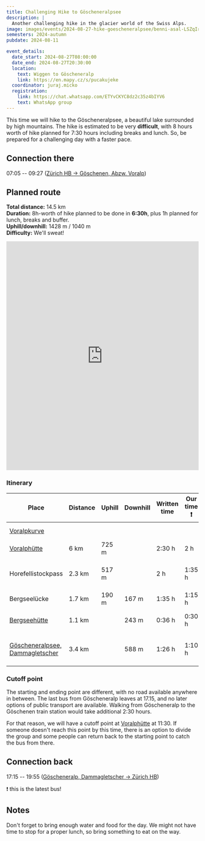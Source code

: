 ```yaml
---
title: Challenging Hike to Göscheneralpsee
description: |
  Another challenging hike in the glacier world of the Swiss Alps.
image: images/events/2024-08-27-hike-goescheneralpsee/benni-asal-LSZqIr7yuT4-unsplash.jpg
semesters: 2024-autumn
pubdate: 2024-08-11

event_details:
  date_start: 2024-08-27T08:00:00
  date_end: 2024-08-27T20:30:00
  location:
    text: Wiggen to Göscheneralp
    link: https://en.mapy.cz/s/pucakujeke
  coordinator: juraj.micko
  registration:
    link: https://chat.whatsapp.com/ETYvCKYC8dz2c35z4bIYV6
    text: WhatsApp group
---
```


This time we will hike to the Göscheneralpsee, a beautiful lake surrounded by high mountains. The hike is estimated to be very **difficult**, with 8 hours worth of hike planned for 7:30 hours including breaks and lunch. So, be prepared for a challenging day with a faster pace.

<!--more-->

## Connection there

07:05 -- 09:27 ([Zürich HB → Göschenen, Abzw. Voralp](https://www.sbb.ch/en?date=%222024-08-27%22&moment=%22DEPARTURE%22&p_cursor=%22M3xPQnxNVMK1MTTCtTM3OTIwNcK1Mzc5MjA1wrUzNzkzNDfCtTM3OTM0N8K1MMK1MMK1MTY1wrUzNzkxNzjCtTHCtTDCtTLCtTDCtTDCtS0yMTQ3NDgzNjQ4wrUxwrUyfFBESMK1ZGQ4ZjNhNjdjYzI2ZDEyMzI1ZDliMzE2ZWZjZGRmNTB8UkTCtTI3MDgyMDI0fFJUwrU3MzgwMHxVU8K1MHxSU8K1SU5JVA%3D%3D%22&selected_trip=1&stops=%5B%7B%22value%22%3A%228503000%22%2C%22type%22%3A%22ID%22%2C%22label%22%3A%22Z%C3%BCrich%20HB%22%7D%2C%7B%22value%22%3A%228573111%22%2C%22type%22%3A%22ID%22%2C%22label%22%3A%22G%C3%B6schenen%2C%20Abzw.%20Voralp%22%7D%5D&time=%2207%3A38%22))

## Planned route

**Total distance:** 14.5 km  
**Duration:** 8h-worth of hike planned to be done in **6:30h**, plus 1h planned for lunch, breaks and buffer.  
**Uphill/downhill:** 1428 m / 1040 m  
**Difficulty:** We'll sweat!

<iframe style="border:none; width: 100%;" src="https://en.frame.mapy.cz/s/fesosahabe" height="600" frameborder="0" class="mb-4"></iframe>


### Itinerary

| Place                                                               | Distance | Uphill | Downhill | Written time | Our time ❗ | Arrive | Notes                   | Leave |
|---------------------------------------------------------------------|----------|--------|----------|--------------|------------|--------|-------------------------|-------|
| [Voralpkurve](https://en.mapy.cz/s/demogamemo)                      |          |        |          |              |            | 9:27   | Starting point          | 9:30  |
| [Voralphütte](https://en.mapy.cz/s/neregemepa)                      | 6 km     | 725 m  |          | 2:30 h       | 2 h        | 11:30  | Cutoff point            | 11:40 |
| Horefellistockpass                                                  | 2.3 km   | 517 m  |          | 2 h          | 1:35 h     | 13:15  | 20 min break for lunch  | 13:35 |
| Bergseelücke                                                        | 1.7 km   | 190 m  | 167 m    | 1:35 h       | 1:15 h     | 14:50  | 10 min break            | 15:00 |
| [Bergseehütte](https://en.mapy.cz/s/racobecave)                     | 1.1 km   |        | 243 m    | 0:36 h       | 0:30 h     | 15:30  | 10 min break + pictures | 15:40 |
| [Göscheneralpsee, Dammagletscher](https://en.mapy.cz/s/jerevukare)  | 3.4 km   |        | 588 m    | 1:26 h       | 1:10 h     | 16:50  | Bus leaves at 17.15     | 17:15 |


### Cutoff point

The starting and ending point are different, with no road available anywhere in between.
The last bus from Göscheneralp leaves at 17.15, and no later options of public transport are available.
Walking from Göscheneralp to the Göschenen train station would take additional 2:30 hours.

For that reason, we will have a cutoff point at [Voralphütte](https://en.mapy.cz/s/neregemepa) at 11:30.
If someone doesn't reach this point by this time, there is an option to divide the group and some people can return back to the starting point to catch the bus from there.


## Connection back

17:15 -- 19:55 ([Göscheneralp, Dammagletscher → Zürich HB](https://www.sbb.ch/en?date=%222024-08-27%22&moment=%22DEPARTURE%22&selected_trip=0&stops=%5B%7B%22value%22%3A%228505779%22%2C%22type%22%3A%22ID%22%2C%22label%22%3A%22G%C3%B6scheneralp%2C%20Dammagletscher%22%7D%2C%7B%22value%22%3A%228503000%22%2C%22type%22%3A%22ID%22%2C%22label%22%3A%22Z%C3%BCrich%20HB%22%7D%5D&time=%2216%3A38%22))

❗ this is the latest bus!


## Notes

Don't forget to bring enough water and food for the day.
We might not have time to stop for a proper lunch, so bring something to eat on the way.

